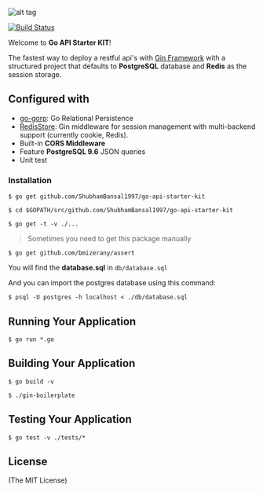 ![alt tag](https://upload.wikimedia.org/wikipedia/commons/2/23/Golang.png)

[![Build Status](https://travis-ci.org/ShubhamBansal1997/go-api-starter-kit.svg?branch=master)](https://travis-ci.org/ShubhamBansal1997/go-api-starter-kit)


Welcome to **Go API Starter KIT**!

The fastest way to deploy a restful api's with [Gin Framework](https://gin-gonic.github.io/gin/) with a structured project that defaults to **PostgreSQL** database and **Redis** as the session storage.

## Configured with

* [go-gorp](https://github.com/go-gorp/gorp): Go Relational Persistence
* [RedisStore](https://github.com/gin-gonic/contrib/tree/master/sessions): Gin middleware for session management with multi-backend support (currently cookie, Redis).
* Built-in **CORS Middleware**
* Feature **PostgreSQL 9.6** JSON queries
* Unit test

### Installation

```
$ go get github.com/ShubhamBansal1997/go-api-starter-kit
```

```
$ cd $GOPATH/src/github.com/ShubhamBansal1997/go-api-starter-kit
```

```
$ go get -t -v ./...
```

> Sometimes you need to get this package manually
```
$ go get github.com/bmizerany/assert
```

You will find the **database.sql** in `db/database.sql`

And you can import the postgres database using this command:
```
$ psql -U postgres -h localhost < ./db/database.sql
```

## Running Your Application

```
$ go run *.go
```

## Building Your Application

```
$ go build -v
```

```
$ ./gin-boilerplate
```

## Testing Your Application

```
$ go test -v ./tests/*
```


## License
(The MIT License)
